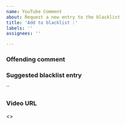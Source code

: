 ```yaml
---
name: YouTube Comment
about: Request a new entry to the blacklist
title: 'Add to blacklist :'
labels: ''
assignees: ''

---
```


### Offending comment

> 

### Suggested blacklist entry

``

### Video URL

<>

